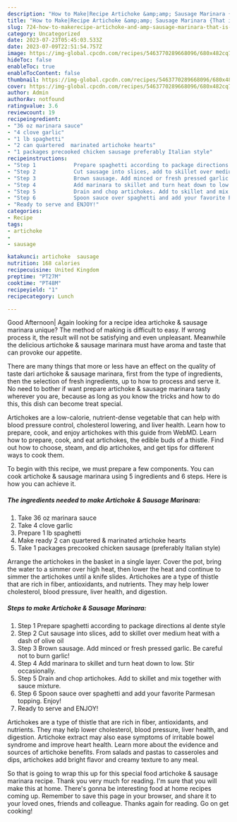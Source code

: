 ```yaml
---
description: "How to Make|Recipe Artichoke &amp;amp; Sausage Marinara {That is Delicious"
title: "How to Make|Recipe Artichoke &amp;amp; Sausage Marinara {That is Delicious"
slug: 724-how-to-makerecipe-artichoke-and-amp-sausage-marinara-that-is-delicious
category: Uncategorized
date: 2023-07-23T05:45:03.533Z
date: 2023-07-09T22:51:54.757Z
image: https://img-global.cpcdn.com/recipes/5463770289668096/680x482cq70/artichoke-sausage-marinara-recipe-main-photo.jpg
hideToc: false
enableToc: true
enableTocContent: false
thumbnail: https://img-global.cpcdn.com/recipes/5463770289668096/680x482cq70/artichoke-sausage-marinara-recipe-main-photo.jpg
cover: https://img-global.cpcdn.com/recipes/5463770289668096/680x482cq70/artichoke-sausage-marinara-recipe-main-photo.jpg
author: Admin
authorAv: notfound
ratingvalue: 3.6
reviewcount: 19
recipeingredient:
- "36 oz marinara sauce"
- "4 clove garlic"
- "1 lb spaghetti"
- "2 can quartered  marinated artichoke hearts"
- "1 packages precooked chicken sausage preferably Italian style"
recipeinstructions:
- "Step 1            Prepare spaghetti according to package directions al dente style"
- "Step 2            Cut sausage into slices, add to skillet over medium heat with a dash of olive oil"
- "Step 3            Brown sausage. Add minced or fresh pressed garlic. Be careful not to burn garlic!"
- "Step 4            Add marinara to skillet and turn heat down to low. Stir occasionally."
- "Step 5            Drain and chop artichokes. Add to skillet and mix together with sauce mixture."
- "Step 6            Spoon sauce over spaghetti and add your favorite Parmesan topping. Enjoy!"
- "Ready to serve and ENJOY!"
categories:
- Recipe
tags:
- artichoke
- 
- sausage

katakunci: artichoke  sausage 
nutrition: 168 calories
recipecuisine: United Kingdom
preptime: "PT27M"
cooktime: "PT48M"
recipeyield: "1"
recipecategory: Lunch

---
```



Good Afternoon| Again looking for a recipe idea artichoke &amp; sausage marinara unique? The method of making is difficult to easy. If wrong process it, the result will not be satisfying and even unpleasant. Meanwhile the delicious artichoke &amp; sausage marinara must have aroma and taste that can provoke our appetite.






There are many things that more or less have an effect on the quality of taste dari artichoke &amp; sausage marinara, first from the type of ingredients, then the selection of fresh ingredients, up to how to process and serve it. No need to bother if want prepare artichoke &amp; sausage marinara tasty wherever you are, because as long as you know the tricks and how to do this, this dish can become treat  special.


Artichokes are a low-calorie, nutrient-dense vegetable that can help with blood pressure control, cholesterol lowering, and liver health. Learn how to prepare, cook, and enjoy artichokes with this guide from WebMD. Learn how to prepare, cook, and eat artichokes, the edible buds of a thistle. Find out how to choose, steam, and dip artichokes, and get tips for different ways to cook them.


To begin with this recipe, we must prepare a few components. You can cook artichoke &amp; sausage marinara using 5 ingredients and 6 steps. Here is how you can achieve it.

<!--inarticleads1-->

##### The ingredients needed to make Artichoke &amp; Sausage Marinara:

1. Take 36 oz marinara sauce
1. Take 4 clove garlic
1. Prepare 1 lb spaghetti
1. Make ready 2 can quartered &amp; marinated artichoke hearts
1. Take 1 packages precooked chicken sausage (preferably Italian style)


Arrange the artichokes in the basket in a single layer. Cover the pot, bring the water to a simmer over high heat, then lower the heat and continue to simmer the artichokes until a knife slides. Artichokes are a type of thistle that are rich in fiber, antioxidants, and nutrients. They may help lower cholesterol, blood pressure, liver health, and digestion. 

<!--inarticleads2-->

##### Steps to make Artichoke &amp; Sausage Marinara:

1. Step 1            Prepare spaghetti according to package directions al dente style
1. Step 2            Cut sausage into slices, add to skillet over medium heat with a dash of olive oil
1. Step 3            Brown sausage. Add minced or fresh pressed garlic. Be careful not to burn garlic!
1. Step 4            Add marinara to skillet and turn heat down to low. Stir occasionally.
1. Step 5            Drain and chop artichokes. Add to skillet and mix together with sauce mixture.
1. Step 6            Spoon sauce over spaghetti and add your favorite Parmesan topping. Enjoy!
1. Ready to serve and ENJOY!

Artichokes are a type of thistle that are rich in fiber, antioxidants, and nutrients. They may help lower cholesterol, blood pressure, liver health, and digestion. Artichoke extract may also ease symptoms of irritable bowel syndrome and improve heart health. Learn more about the evidence and sources of artichoke benefits. From salads and pastas to casseroles and dips, artichokes add bright flavor and creamy texture to any meal. 

So that is going to wrap this up for this special food artichoke &amp; sausage marinara recipe. Thank you very much for reading. I'm sure that you will make this at home. There's gonna be interesting food at home recipes coming up. Remember to save this page in your browser, and share it to your loved ones, friends and colleague. Thanks again for reading. Go on get cooking!
